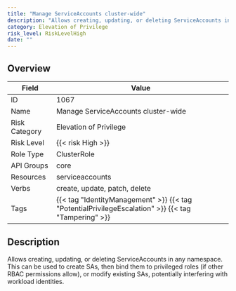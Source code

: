 ```yaml
---
title: "Manage ServiceAccounts cluster-wide"
description: "Allows creating, updating, or deleting ServiceAccounts in any namespace. This can be used to create SAs, then bind them to privileged roles (if other RBAC permissions allow), or modify existing SAs, potentially interfering with workload identities."
category: Elevation of Privilege
risk_level: RiskLevelHigh
date: ""
---
```


## Overview

| Field         | Value                                                                                               |
| ------------- | --------------------------------------------------------------------------------------------------- |
| ID            | 1067                                                                                                |
| Name          | Manage ServiceAccounts cluster-wide                                                                 |
| Risk Category | Elevation of Privilege                                                                              |
| Risk Level    | {{< risk High >}}                                                                                   |
| Role Type     | ClusterRole                                                                                         |
| API Groups    | core                                                                                                |
| Resources     | serviceaccounts                                                                                     |
| Verbs         | create, update, patch, delete                                                                       |
| Tags          | {{< tag "IdentityManagement" >}} {{< tag "PotentialPrivilegeEscalation" >}} {{< tag "Tampering" >}} |

## Description

Allows creating, updating, or deleting ServiceAccounts in any namespace. This can be used to create SAs, then bind them to privileged roles (if other RBAC permissions allow), or modify existing SAs, potentially interfering with workload identities.

